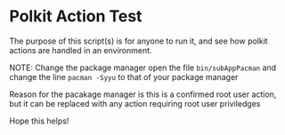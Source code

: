 # Polkit Action Test

The purpose of this script(s) is for anyone to run it, and see how 
polkit actions are handled in an environment. 

NOTE: Change the package manager
open the file `bin/subAppPacman` and change the line `pacman -Syyu` to that of your package manager

Reason for the pacakage manager is this is a confirmed root user action, but it can be replaced with any action requiring root user priviledges

Hope this helps!
